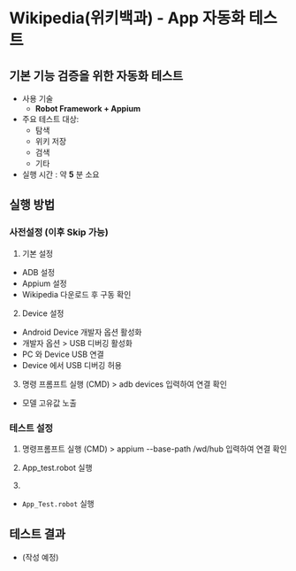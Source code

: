
# Wikipedia(위키백과) - App 자동화 테스트  
## 기본 기능 검증을 위한 자동화 테스트  
- 사용 기술
  - **Robot Framework + Appium**
- 주요 테스트 대상:  
  - 탐색  
  - 위키 저장  
  - 검색  
  - 기타 
- 실행 시간 : 약 **5** 분 소요  

## 실행 방법
### 사전설정 (이후 Skip 가능)
1. 기본 설정
  - ADB 설정
  - Appium 설정
  - Wikipedia 다운로드 후 구동 확인
2. Device 설정
  - Android Device 개발자 옵션 활성화
  - 개발자 옵션 > USB 디버깅 활성화 
  - PC 와 Device USB 연결 
  - Device 에서 USB 디버깅 허용
3. 명령 프롬프트 실행 (CMD) > adb devices 입력하여 연결 확인
  - 모델 고유값 노출

### 테스트 설정
1. 명령프롬프트 실행 (CMD) > appium --base-path /wd/hub 입력하여 연결 확인
2. App_test.robot 실행




2. 
- `App_Test.robot` 실행

## 테스트 결과
- (작성 예정)
